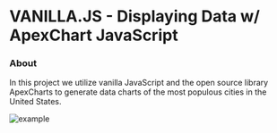 # VANILLA.JS - Displaying Data w/ ApexChart JavaScript

### About

In this project we utilize vanilla JavaScript and the open source library ApexCharts to generate data charts of the most populous cities in the United States.  

![example](./example.gif)